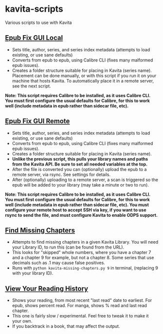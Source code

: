 # kavita-scripts
Various scripts to use with Kavita

## [Epub Fix GUI Local](https://github.com/duplaja/kavita-scripts/blob/main/epub-fix-gui-local.py)

* Sets title, author, series, and series index metadata (attempts to load existing, or use sane defaults)
* Converts from epub to epub, using Calibre CLI (fixes many malformed epub issues).
* Creates a folder structure suitable for placing in Kavita (series name). Placement can be done manually, or with this script if you run it on your machine that hosts Kavita. To automatically place it in a remote server, see the next script.

**Note: This script requires Calibre to be installed, as it uses Calibre CLI. You must first configure the usual defaults for Calibre, for this to work well (include metadata in epub rather than sidecar file, etc).**

## [Epub Fix GUI Remote](https://github.com/duplaja/kavita-scripts/blob/main/epub-fix-gui-remote.py)

* Sets title, author, series, and series index metadata (attempts to load existing, or use sane defaults)
* Converts from epub to epub, using Calibre CLI (fixes many malformed epub issues).
* Creates a folder structure suitable for placing in Kavita (series name).
* **Unlike the previous script, this pulls your library names and paths from the Kavita API. Be sure to set all needed variables at the top.**
* After the file is converted you can (optionally) upload the epub to a remote server, via rsync. See settings for details.
* After (optionally) uploading to a remote server, a scan is triggered so the epub will be added to your library (may take a minute or two to run).

**Note: This script requires Calibre to be installed, as it uses Calibre CLI. You must first configure the usual defaults for Calibre, for this to work well (include metadata in epub rather than sidecar file, etc). You must configure your remote host to accept SSH via key, if you want to use rsync to send the file, and must configure Kavita to enable ODPS support.**

## [Find Missing Chapters](https://github.com/duplaja/kavita-scripts/blob/main/find-missing-chapters.py)

* Attempts to find missing chapters in a given Kavita Library. You will need your Library ID, to run this (can be found from the URL).
* This looks for "skipped" whole numbers, where you have a chapter 7 and a chapter 9 for example, but not a chapter 8. Some series that use decimals such as .1 may cause false positives.
* Runs with `python kavita-missing-chapters.py 9` in terminal, (replacing 9 with your library ID).

## [View Your Reading History](https://github.com/duplaja/kavita-scripts/blob/main/view-your-reading-history.py)

* Shows your reading, from most recent "last read" date to earliest. For epub, shows percent read. For manga, shows % read and last read chapter.
* This one is fairly slow / experimental. Feel free to tweak it to make it your own.
* If you backtrack in a book, that may affect the output.

